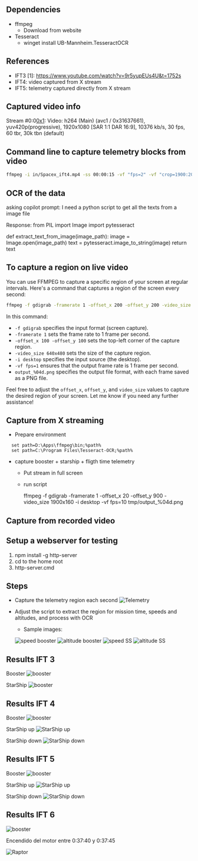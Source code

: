 Dependencies
------------

* ffmpeg
  * Download from website
* Tesseract
  * winget install UB-Mannheim.TesseractOCR

References
----------
* IFT3 [1]: https://www.youtube.com/watch?v=9r5yupEUs4U&t=1752s
* IFT4: video captured from X stream
* IFT5: telemetry captured directly from X stream

Captured video info
--------------------
 Stream #0:0[0x1](und): Video: h264 (Main) (avc1 / 0x31637661), yuv420p(progressive), 1920x1080 [SAR 1:1 DAR 16:9], 10376 kb/s, 30 fps, 60 tbr, 30k tbn (default)

Command line to capture telemetry blocks from video
-------------------------------
```bash
ffmpeg -i in/Spacex_ift4.mp4 -ss 00:00:15 -vf "fps=2" -vf "crop=1900:200:0:1900" out/img%03d.jpg
```

OCR of the data
---------------
asking copilot
prompt: 
  I need a python script to get all the texts from a image file

Response:
from PIL import Image
import pytesseract

def extract_text_from_image(image_path):
    image = Image.open(image_path)
    text = pytesseract.image_to_string(image)
    return text

To capture a region on live video
---------------------------------
You can use FFMPEG to capture a specific region of your screen at regular intervals. Here's a command that captures a region of the screen every second:

```bash
ffmpeg -f gdigrab -framerate 1 -offset_x 200 -offset_y 200 -video_size 640x50 -i desktop -vf fps=1 test/output_%04d.png
```

In this command:
- `-f gdigrab` specifies the input format (screen capture).
- `-framerate 1` sets the frame rate to 1 frame per second.
- `-offset_x 100 -offset_y 100` sets the top-left corner of the capture region.
- `-video_size 640x480` sets the size of the capture region.
- `-i desktop` specifies the input source (the desktop).
- `-vf fps=1` ensures that the output frame rate is 1 frame per second.
- `output_%04d.png` specifies the output file format, with each frame saved as a PNG file.

Feel free to adjust the `offset_x`, `offset_y`, and `video_size` values to capture the desired region of your screen. Let me know if you need any further assistance!


Capture from X streaming
------------------------
* Prepare environment
```
  set path=D:\Apps\ffmpeg\bin;%path% 
  set path=C:\Program Files\Tesseract-OCR;%path%  
```

* capture booster + starship + fligth time telemetry
  - Put stream in full screen
  - run script
    
    ffmpeg -f gdigrab -framerate 1 -offset_x 20 -offset_y 900 -video_size 1900x160 -i desktop -vf fps=10 tmp/output_%04d.png

Capture from recorded video
---------------------------

Setup a webserver for testing
-----------------------------
1. npm install -g http-server
2. cd to the home root
3. http-server.cmd

Steps
-----
* Capture the telemetry region each second
![Telemetry](img/img012.jpg)

* Adjust the script to extract the region for mission time, speeds and altitudes, and process with OCR
  - Sample images:

  ![speed booster](img/speed_4.png)
  ![altitude booster](img/altitude_4.png)
  ![speed SS](img/speed_ss_4.png)
  ![altitude SS](img/altitude_ss_4.png)

Results IFT 3
--------------
Booster
![booster](img/booster_ift3.png)

StarShip
![booster](img/starship_ift3.png)

Results IFT 4
--------------
Booster
![booster](img/booster_ift4.png)

StarShip up
![StarShip up](img/starship_ift4_up.png)

StarShip down
![StarShip down](img/starship_ift4_down.png)

Results IFT 5
--------------
Booster
![booster](img/booster.png)

StarShip up
![StarShip up](img/starship_up.png)

StarShip down
![StarShip down](img/starship_down.png)

Results IFT 6
--------------
![booster](img/IFT_6_graphics.png)

Encendido del motor entre 0:37:40 y 0:37:45

![Raptor](img/encendido%20motor.png)